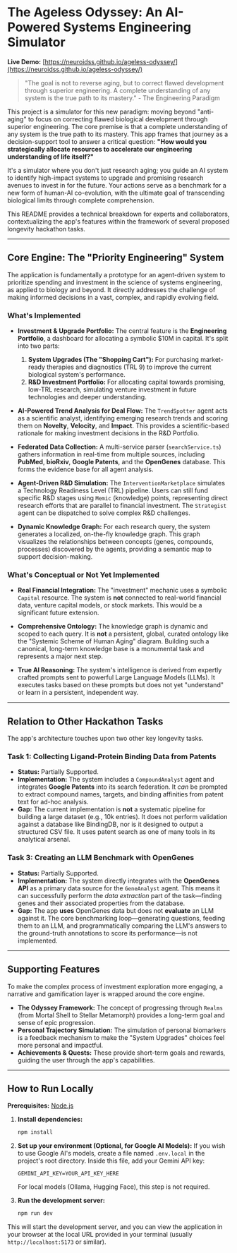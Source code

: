 
# The Ageless Odyssey: An AI-Powered Systems Engineering Simulator

**Live Demo:** [https://neuroidss.github.io/ageless-odyssey/](https://neuroidss.github.io/ageless-odyssey/)

> "The goal is not to reverse aging, but to correct flawed development through superior engineering. A complete understanding of any system is the true path to its mastery." - The Engineering Paradigm

This project is a simulator for this new paradigm: moving beyond "anti-aging" to focus on correcting flawed biological development through superior engineering. The core premise is that a complete understanding of any system is the true path to its mastery. This app frames that journey as a decision-support tool to answer a critical question: **"How would you strategically allocate resources to accelerate our engineering understanding of life itself?"**

It's a simulator where you don't just research aging; you guide an AI system to identify high-impact systems to upgrade and promising research avenues to invest in for the future. Your actions serve as a benchmark for a new form of human-AI co-evolution, with the ultimate goal of transcending biological limits through complete comprehension.

This README provides a technical breakdown for experts and collaborators, contextualizing the app's features within the framework of several proposed longevity hackathon tasks.

---

## Core Engine: The "Priority Engineering" System

The application is fundamentally a prototype for an agent-driven system to prioritize spending and investment in the science of systems engineering, as applied to biology and beyond. It directly addresses the challenge of making informed decisions in a vast, complex, and rapidly evolving field.

### What's Implemented

*   **Investment & Upgrade Portfolio:** The central feature is the **Engineering Portfolio**, a dashboard for allocating a symbolic $10M in capital. It's split into two parts:
    1.  **System Upgrades (The "Shopping Cart"):** For purchasing market-ready therapies and diagnostics (TRL 9) to improve the current biological system's performance.
    2.  **R&D Investment Portfolio:** For allocating capital towards promising, low-TRL research, simulating venture investment in future technologies and deeper understanding.

*   **AI-Powered Trend Analysis for Deal Flow:** The `TrendSpotter` agent acts as a scientific analyst, identifying emerging research trends and scoring them on **Novelty**, **Velocity**, and **Impact**. This provides a scientific-based rationale for making investment decisions in the R&D Portfolio.

*   **Federated Data Collection:** A multi-service parser (`searchService.ts`) gathers information in real-time from multiple sources, including **PubMed**, **bioRxiv**, **Google Patents**, and the **OpenGenes** database. This forms the evidence base for all agent analysis.

*   **Agent-Driven R&D Simulation:** The `InterventionMarketplace` simulates a Technology Readiness Level (TRL) pipeline. Users can still fund specific R&D stages using `Memic` (knowledge) points, representing direct research efforts that are parallel to financial investment. The `Strategist` agent can be dispatched to solve complex R&D challenges.

*   **Dynamic Knowledge Graph:** For each research query, the system generates a localized, on-the-fly knowledge graph. This graph visualizes the relationships between concepts (genes, compounds, processes) discovered by the agents, providing a semantic map to support decision-making.

### What's Conceptual or Not Yet Implemented

*   **Real Financial Integration:** The "investment" mechanic uses a symbolic `Capital` resource. The system is **not** connected to real-world financial data, venture capital models, or stock markets. This would be a significant future extension.

*   **Comprehensive Ontology:** The knowledge graph is dynamic and scoped to each query. It is **not** a persistent, global, curated ontology like the "Systemic Scheme of Human Aging" diagram. Building such a canonical, long-term knowledge base is a monumental task and represents a major next step.

*   **True AI Reasoning:** The system's intelligence is derived from expertly crafted prompts sent to powerful Large Language Models (LLMs). It executes tasks based on these prompts but does not yet "understand" or learn in a persistent, independent way.

---

## Relation to Other Hackathon Tasks

The app's architecture touches upon two other key longevity tasks.

### Task 1: Collecting Ligand-Protein Binding Data from Patents

*   **Status:** Partially Supported.
*   **Implementation:** The system includes a `CompoundAnalyst` agent and integrates **Google Patents** into its search federation. It *can* be prompted to extract compound names, targets, and binding affinities from patent text for ad-hoc analysis.
*   **Gap:** The current implementation is **not** a systematic pipeline for building a large dataset (e.g., 10k entries). It does not perform validation against a database like BindingDB, nor is it designed to output a structured CSV file. It uses patent search as one of many tools in its analytical arsenal.

### Task 3: Creating an LLM Benchmark with OpenGenes

*   **Status:** Partially Supported.
*   **Implementation:** The system directly integrates with the **OpenGenes API** as a primary data source for the `GeneAnalyst` agent. This means it can successfully perform the *data extraction* part of the task—finding genes and their associated properties from the database.
*   **Gap:** The app **uses** OpenGenes data but does not **evaluate** an LLM against it. The core benchmarking loop—generating questions, feeding them to an LLM, and programmatically comparing the LLM's answers to the ground-truth annotations to score its performance—is not implemented.

---

## Supporting Features

To make the complex process of investment exploration more engaging, a narrative and gamification layer is wrapped around the core engine.

*   **The Odyssey Framework:** The concept of progressing through `Realms` (from Mortal Shell to Stellar Metamorph) provides a long-term goal and sense of epic progression.
*   **Personal Trajectory Simulation:** The simulation of personal biomarkers is a feedback mechanism to make the "System Upgrades" choices feel more personal and impactful.
*   **Achievements & Quests:** These provide short-term goals and rewards, guiding the user through the app's capabilities.

---

## How to Run Locally

**Prerequisites:** [Node.js](https://nodejs.org/)

1.  **Install dependencies:**
    ```bash
    npm install
    ```
2.  **Set up your environment (Optional, for Google AI Models):**
    If you wish to use Google AI's models, create a file named `.env.local` in the project's root directory. Inside this file, add your Gemini API key:
    ```
    GEMINI_API_KEY=YOUR_API_KEY_HERE
    ```
    For local models (Ollama, Hugging Face), this step is not required.

3.  **Run the development server:**
    ```bash
    npm run dev
    ```
This will start the development server, and you can view the application in your browser at the local URL provided in your terminal (usually `http://localhost:5173` or similar).